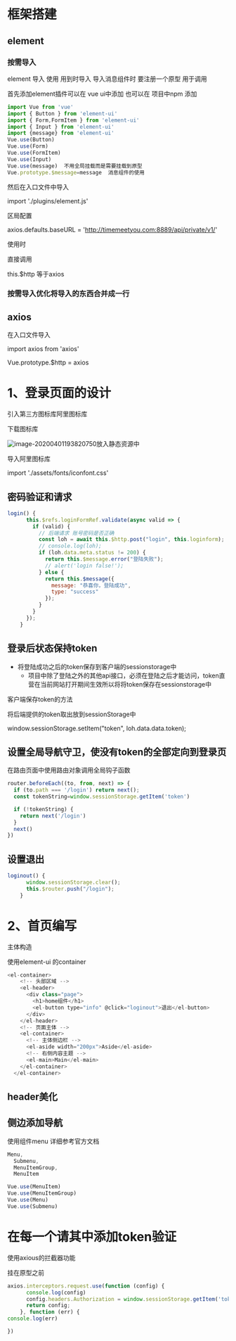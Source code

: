 # 框架搭建

## element

### 按需导入

element 导入 使用 用到时导入  导入消息组件时 要注册一个原型 用于调用

首先添加element插件可以在 vue ui中添加  也可以在 项目中npm 添加

```js
import Vue from 'vue'
import { Button } from 'element-ui'
import { Form,FormItem } from 'element-ui'
import { Input } from 'element-ui'
import {message} from 'element-ui'
Vue.use(Button)
Vue.use(Form)
Vue.use(FormItem)
Vue.use(Input)
Vue.use(message)  不用全局挂载而是需要挂载到原型
Vue.prototype.$message=message  消息组件的使用
```

然后在入口文件中导入

import './plugins/element.js'

区局配置

axios.defaults.baseURL = 'http://timemeetyou.com:8889/api/private/v1/'

使用时

直接调用

 this.$http 等于axios

### 按需导入优化将导入的东西合并成一行

## axios

在入口文件导入

import axios from 'axios'

Vue.prototype.$http = axios

# 1、登录页面的设计

引入第三方图标库阿里图标库

下载图标库

![image-20200401193820750](C:\Users\Huo\AppData\Roaming\Typora\typora-user-images\image-20200401193820750.png)放入静态资源中

导入阿里图标库

import './assets/fonts/iconfont.css'

## 密码验证和请求

```js
login() {
      this.$refs.loginFormRef.validate(async valid => {
        if (valid) {
          // 后端请求 账号密码是否正确
          const loh = await this.$http.post("login", this.loginform);
          // console.log(loh);
          if (loh.data.meta.status != 200) {
            return this.$message.error("登陆失败");
            // alert('login false!');
          } else {
            return this.$message({
              message: "恭喜你，登陆成功",
              type: "success"
            });
          }
        }
      });
    }
```

## 登录后状态保持token

- 将登陆成功之后的token保存到客户端的sessionstorage中
  - 项目中除了登陆之外的其他api接口，必须在登陆之后才能访问，token直营在当前网站打开期间生效所以将将token保存在sessionstorage中

客户端保存token的方法

将后端提供的token取出放到sessionStorage中

 window.sessionStorage.setItem("token", loh.data.data.token);

## 设置全局导航守卫，使没有token的全部定向到登录页

在路由页面中使用路由对象调用全局钩子函数

```js
router.beforeEach((to, from, next) => {
  if (to.path === '/login') return next();
  const tokenString=window.sessionStorage.getItem('token')

  if (!tokenString) {
    return next('/login')
  }
  next()
})
```

## 设置退出

```js
loginout() {
      window.sessionStorage.clear();  
      this.$router.push("/login");
    }
```

# 2、首页编写

主体构造

使用element-ui 的container

~~~js
<el-container>
    <!-- 头部区域 -->
    <el-header>
      <div class="page">
        <h1>home组件</h1>
        <el-button type="info" @click="loginout">退出</el-button>
      </div>
    </el-header>
    <!-- 页面主体 -->
    <el-container>
      <!-- 主体侧边栏 -->
      <el-aside width="200px">Aside</el-aside>
      <!-- 右侧内容主题 -->
      <el-main>Main</el-main>
    </el-container>
  </el-container>
~~~

## header美化

## 侧边添加导航

使用组件menu 详细参考官方文档

~~~js
Menu,
  Submenu,
  MenuItemGroup,
  MenuItem

Vue.use(MenuItem)
Vue.use(MenuItemGroup)
Vue.use(Menu)
Vue.use(Submenu)
~~~

# 在每一个请其中添加token验证

使用axious的拦截器功能

挂在原型之前

~~~js
axios.interceptors.request.use(function (config) {
      console.log(config)
      config.headers.Authorization = window.sessionStorage.getItem('token')
      return config;
    }, function (err) {
console.log(err)

})
~~~

